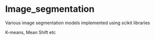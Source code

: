 # Image_segmentation
Various image segmentation models implemented using scikit libraries 

K-means, Mean Shift etc